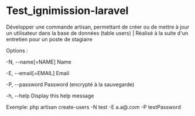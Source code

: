 # Test_ignimission-laravel
Développer une commande artisan, permettant de créer ou de mettre à jour un utilisateur dans la base de données (table users) | Réalisé à la suite d'un entretien pour un poste de stagiaire 

Options :

-N, --name[=NAME]              Name

-E, --email[=EMAIL]            Email

-P, --password                 Password (encrypté à la sauvegarde)

-h, --help                     Display this help message

Exemple: php artisan create-users -N test -E a.a@.com -P testPassword
 
 
 

 
